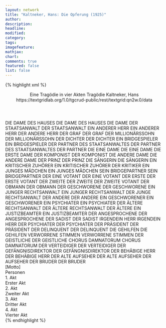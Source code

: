 ```yaml
---
layout: network
title: "Kaltneker, Hans: Die Opferung (1925)"
author:
description:
headline:
modified:
category:
tags:
imagefeature:
mathjax:
chart:
comments: true
featured: false
list: false
---
```

{% highlight xml %}
<?xml-model href="https://raw.githubusercontent.com/DLiNa/project/master/rules/lina.rnc"?><?xml-model href="https://raw.githubusercontent.com/DLiNa/project/master/rules/lina.sch"?>
<play xmlns="http://lina.digital">
  <header>
    <title>Die Opferung</title>
    <subtitle>Eine Tragödie in vier Akten</subtitle>
    <genretitle>Tragödie</genretitle>
    <author>Kaltneker, Hans</author>
    <date when="1925" type="print"/>
    <source>https://textgridlab.org/1.0/tgcrud-public/rest/textgrid:qn2w.0/data</source>
  </header>
  <personae>
    <character>
      <name>DIE DAME DES HAUSES</name>
      <alias xml:id="die_dame_des_hauses">
        <name>DIE DAME DES HAUSES</name>
      </alias>
      <alias xml:id="die_dame">
        <name>DIE DAME</name>
      </alias>
    </character>
    <character>
      <name>DER STAATSANWALT</name>
      <alias xml:id="der_staatsanwalt">
        <name>DER STAATSANWALT</name>
      </alias>
    </character>
    <character>
      <name>EIN ANDERER HERR</name>
      <alias xml:id="ein_anderer_herr">
        <name>EIN ANDERER HERR</name>
      </alias>
      <alias xml:id="der_andere_herr">
        <name>DER ANDERE HERR</name>
      </alias>
    </character>
    <character>
      <name>DER GRAF</name>
      <alias xml:id="der_graf">
        <name>DER GRAF</name>
      </alias>
    </character>
    <character>
      <name>DER MILLIONÄRSSOHN</name>
      <alias xml:id="der_millionärssohn">
        <name>DER MILLIONÄRSSOHN</name>
      </alias>
    </character>
    <character>
      <name>DER DICHTER</name>
      <alias xml:id="der_dichter">
        <name>DER DICHTER</name>
      </alias>
    </character>
    <character>
      <name>EIN BRIDGESPIELER</name>
      <alias xml:id="ein_bridgespieler">
        <name>EIN BRIDGESPIELER</name>
      </alias>
    </character>
    <character>
      <name>DER PARTNER DES STAATSANWALTES</name>
      <alias xml:id="der_partner_des_staatsanwaltes">
        <name>DER PARTNER DES STAATSANWALTES</name>
      </alias>
      <alias xml:id="der_partner">
        <name>DER PARTNER</name>
      </alias>
    </character>
    <character>
      <name>DIE EINE DAME</name>
      <alias xml:id="die_eine_dame">
        <name>DIE EINE DAME</name>
      </alias>
      <alias xml:id="die_erste_dame">
        <name>DIE ERSTE DAME</name>
      </alias>
    </character>
    <character>
      <name>DER KOMPONIST</name>
      <alias xml:id="der_komponist">
        <name>DER KOMPONIST</name>
      </alias>
    </character>
    <character>
      <name>DIE ANDERE DAME</name>
      <alias xml:id="die_andere_dame">
        <name>DIE ANDERE DAME</name>
      </alias>
    </character>
    <character>
      <name>DER PRINZ</name>
      <alias xml:id="der_prinz">
        <name>DER PRINZ</name>
      </alias>
    </character>
    <character>
      <name>DIE SÄNGERIN</name>
      <alias xml:id="die_sängerin">
        <name>DIE SÄNGERIN</name>
      </alias>
    </character>
    <character>
      <name>EIN KRITISCHER ZUHÖRER</name>
      <alias xml:id="ein_kritischer_zuhörer">
        <name>EIN KRITISCHER ZUHÖRER</name>
      </alias>
      <alias xml:id="der_kritiker">
        <name>DER KRITIKER</name>
      </alias>
    </character>
    <character>
      <name>EIN JUNGES MÄDCHEN</name>
      <alias xml:id="ein_junges_mädchen">
        <name>EIN JUNGES MÄDCHEN</name>
      </alias>
    </character>
    <character>
      <name>SEIN BRIDGEPARTNER</name>
      <alias xml:id="sein_bridgepartner">
        <name>SEIN BRIDGEPARTNER</name>
      </alias>
    </character>
    <character>
      <name>DER EINE VOTANT</name>
      <alias xml:id="der_eine_votant">
        <name>DER EINE VOTANT</name>
      </alias>
      <alias xml:id="der_erste">
        <name>DER ERSTE</name>
      </alias>
      <alias xml:id="der_erste_votant">
        <name>DER ERSTE VOTANT</name>
      </alias>
    </character>
    <character>
      <name>DER ZWEITE</name>
      <alias xml:id="der_zweite">
        <name>DER ZWEITE</name>
      </alias>
      <alias xml:id="der_zweite_votant">
        <name>DER ZWEITE VOTANT</name>
      </alias>
    </character>
    <character>
      <name>DER OBMANN</name>
      <alias xml:id="der_obmann">
        <name>DER OBMANN</name>
      </alias>
    </character>
    <character>
      <name>DER GESCHWORENE</name>
      <alias xml:id="der_geschworene">
        <name>DER GESCHWORENE</name>
      </alias>
    </character>
    <character>
      <name>EIN JUNGER RECHTSANWALT</name>
      <alias xml:id="ein_junger_rechtsanwalt">
        <name>EIN JUNGER RECHTSANWALT</name>
      </alias>
      <alias xml:id="der_junge_rechtsanwalt">
        <name>DER JUNGE RECHTSANWALT</name>
      </alias>
    </character>
    <character>
      <name>DER ANDERE</name>
      <alias xml:id="der_andere">
        <name>DER ANDERE</name>
      </alias>
    </character>
    <character>
      <name>EIN GESCHWORENER</name>
      <alias xml:id="ein_geschworener">
        <name>EIN GESCHWORENER</name>
      </alias>
    </character>
    <character>
      <name>EIN PSYCHIATER</name>
      <alias xml:id="ein_psychiater">
        <name>EIN PSYCHIATER</name>
      </alias>
    </character>
    <character>
      <name>DER ÄLTERE RECHTSANWALT</name>
      <alias xml:id="der_ältere_rechtsanwalt">
        <name>DER ÄLTERE RECHTSANWALT</name>
      </alias>
      <alias xml:id="der_ältere">
        <name>DER ÄLTERE</name>
      </alias>
    </character>
    <character>
      <name>EIN JUSTIZBEAMTER</name>
      <alias xml:id="ein_justizbeamter">
        <name>EIN JUSTIZBEAMTER</name>
      </alias>
    </character>
    <character>
      <name>DER ANGESPROCHENE</name>
      <alias xml:id="der_angesprochene">
        <name>DER ANGESPROCHENE</name>
      </alias>
    </character>
    <character>
      <name>DER SADIST</name>
      <alias xml:id="der_sadist">
        <name>DER SADIST</name>
      </alias>
    </character>
    <character>
      <name>IRGENDEIN HERR</name>
      <alias xml:id="irgendein_herr">
        <name>IRGENDEIN HERR</name>
      </alias>
    </character>
    <character>
      <name>DER PSYCHIATER</name>
      <alias xml:id="der_psychiater">
        <name>DER PSYCHIATER</name>
      </alias>
    </character>
    <character>
      <name>DER PRÄSIDENT</name>
      <alias xml:id="der_präsident">
        <name>DER PRÄSIDENT</name>
      </alias>
    </character>
    <character>
      <name>DER DELINQUENT</name>
      <alias xml:id="der_delinquent">
        <name>DER DELINQUENT</name>
      </alias>
    </character>
    <character>
      <name>DIE GEHILFEN</name>
      <alias xml:id="die_gehilfen">
        <name>DIE GEHILFEN</name>
      </alias>
    </character>
    <character>
      <name>VERWORRENE STIMMEN</name>
      <alias xml:id="verworrene_stimmen">
        <name>VERWORRENE STIMMEN</name>
      </alias>
    </character>
    <character>
      <name>DER GEISTLICHE</name>
      <alias xml:id="der_geistliche">
        <name>DER GEISTLICHE</name>
      </alias>
    </character>
    <character>
      <name>CHORUS DAMNATORUM</name>
      <alias xml:id="chorus_damnatorum">
        <name>CHORUS DAMNATORUM</name>
      </alias>
    </character>
    <character>
      <name>DER VERTEIDIGER</name>
      <alias xml:id="der_verteidiger">
        <name>DER VERTEIDIGER</name>
      </alias>
    </character>
    <character>
      <name>DER GEFÄNGNISDIREKTOR</name>
      <alias xml:id="der_gefängnisdirektor">
        <name>DER GEFÄNGNISDIREKTOR</name>
      </alias>
    </character>
    <character>
      <name>DER BEHÄBIGE HERR</name>
      <alias xml:id="der_behäbige_herr">
        <name>DER BEHÄBIGE HERR</name>
      </alias>
    </character>
    <character>
      <name>DER ALTE AUFSEHER</name>
      <alias xml:id="der_alte_aufseher">
        <name>DER ALTE AUFSEHER</name>
      </alias>
      <alias xml:id="der_aufseher">
        <name>DER AUFSEHER</name>
      </alias>
    </character>
    <character>
      <name>DER BRUDER</name>
      <alias xml:id="der_bruder">
        <name>DER BRUDER</name>
      </alias>
    </character>
  </personae>
  <text>
    <div>
      <head>[Motto]</head>
    </div>
    <div>
      <head>Personen</head>
    </div>
    <div>
      <head>1. Akt</head>
      <div>
        <head>Erster Akt</head>
        <sp who="#die_dame_des_hauses">
          <amount n="3" unit="speech_acts"/>
          <amount n="80" unit="words"/>
          <amount n="515" unit="chars"/>
        </sp>
        <sp who="#der_staatsanwalt">
          <amount n="21" unit="speech_acts"/>
          <amount n="496" unit="words"/>
          <amount n="13" unit="lines"/>
          <amount n="2859" unit="chars"/>
        </sp>
        <sp who="#ein_anderer_herr">
          <amount n="1" unit="speech_acts"/>
          <amount n="21" unit="words"/>
          <amount n="137" unit="chars"/>
        </sp>
        <sp who="#der_andere_herr">
          <amount n="1" unit="speech_acts"/>
          <amount n="27" unit="words"/>
          <amount n="159" unit="chars"/>
        </sp>
        <sp who="#der_graf">
          <amount n="27" unit="speech_acts"/>
          <amount n="359" unit="words"/>
          <amount n="22" unit="lines"/>
          <amount n="1968" unit="chars"/>
        </sp>
        <sp who="#die_dame">
          <amount n="36" unit="speech_acts"/>
          <amount n="694" unit="words"/>
          <amount n="21" unit="lines"/>
          <amount n="3798" unit="chars"/>
        </sp>
        <sp who="#der_millionärssohn">
          <amount n="3" unit="speech_acts"/>
          <amount n="22" unit="words"/>
          <amount n="3" unit="lines"/>
          <amount n="119" unit="chars"/>
        </sp>
        <sp who="#der_dichter">
          <amount n="19" unit="speech_acts"/>
          <amount n="280" unit="words"/>
          <amount n="14" unit="lines"/>
          <amount n="1555" unit="chars"/>
        </sp>
        <sp who="#ein_bridgespieler">
          <amount n="1" unit="speech_acts"/>
          <amount n="5" unit="words"/>
          <amount n="1" unit="lines"/>
          <amount n="30" unit="chars"/>
        </sp>
        <sp who="#der_partner_des_staatsanwaltes">
          <amount n="1" unit="speech_acts"/>
          <amount n="24" unit="words"/>
          <amount n="149" unit="chars"/>
        </sp>
        <sp who="#der_partner">
          <amount n="3" unit="speech_acts"/>
          <amount n="67" unit="words"/>
          <amount n="2" unit="lines"/>
          <amount n="343" unit="chars"/>
        </sp>
        <sp who="#die_eine_dame #die_andere_dame #der_komponist">
          <amount n="1" unit="speech_acts"/>
        </sp>
        <sp who="#die_eine_dame">
          <amount n="1" unit="speech_acts"/>
          <amount n="5" unit="words"/>
          <amount n="1" unit="lines"/>
          <amount n="33" unit="chars"/>
        </sp>
        <sp who="#der_komponist">
          <amount n="7" unit="speech_acts"/>
          <amount n="45" unit="words"/>
          <amount n="5" unit="lines"/>
          <amount n="222" unit="chars"/>
        </sp>
        <sp who="#die_andere_dame">
          <amount n="1" unit="speech_acts"/>
          <amount n="18" unit="words"/>
          <amount n="1" unit="lines"/>
          <amount n="80" unit="chars"/>
        </sp>
        <sp who="#die_erste_dame">
          <amount n="1" unit="speech_acts"/>
          <amount n="7" unit="words"/>
          <amount n="1" unit="lines"/>
          <amount n="30" unit="chars"/>
        </sp>
        <sp who="#der_prinz">
          <amount n="48" unit="speech_acts"/>
          <amount n="2298" unit="words"/>
          <amount n="21" unit="lines"/>
          <amount n="12628" unit="chars"/>
        </sp>
        <sp who="#die_sängerin">
          <amount n="38" unit="speech_acts"/>
          <amount n="983" unit="words"/>
          <amount n="23" unit="lines"/>
          <amount n="5190" unit="chars"/>
        </sp>
        <sp who="#ein_kritischer_zuhörer">
          <amount n="1" unit="speech_acts"/>
          <amount n="11" unit="words"/>
          <amount n="1" unit="lines"/>
          <amount n="54" unit="chars"/>
        </sp>
        <sp who="#ein_junges_mädchen">
          <amount n="1" unit="speech_acts"/>
          <amount n="19" unit="words"/>
          <amount n="1" unit="lines"/>
          <amount n="95" unit="chars"/>
        </sp>
        <sp who="#der_kritiker">
          <amount n="1" unit="speech_acts"/>
          <amount n="29" unit="words"/>
          <amount n="138" unit="chars"/>
        </sp>
        <sp who="#sein_bridgepartner">
          <amount n="1" unit="speech_acts"/>
          <amount n="22" unit="words"/>
          <amount n="124" unit="chars"/>
        </sp>
      </div>
    </div>
    <div>
      <head>2. Akt</head>
      <div>
        <head>Zweiter Akt</head>
        <sp who="#der_eine_votant">
          <amount n="1" unit="speech_acts"/>
          <amount n="6" unit="words"/>
          <amount n="1" unit="lines"/>
          <amount n="40" unit="chars"/>
        </sp>
        <sp who="#der_zweite">
          <amount n="2" unit="speech_acts"/>
          <amount n="27" unit="words"/>
          <amount n="1" unit="lines"/>
          <amount n="147" unit="chars"/>
        </sp>
        <sp who="#der_erste">
          <amount n="2" unit="speech_acts"/>
          <amount n="37" unit="words"/>
          <amount n="1" unit="lines"/>
          <amount n="194" unit="chars"/>
        </sp>
        <sp who="#der_obmann">
          <amount n="6" unit="speech_acts"/>
          <amount n="106" unit="words"/>
          <amount n="3" unit="lines"/>
          <amount n="540" unit="chars"/>
        </sp>
        <sp who="#der_geschworene">
          <amount n="2" unit="speech_acts"/>
          <amount n="19" unit="words"/>
          <amount n="2" unit="lines"/>
          <amount n="107" unit="chars"/>
        </sp>
        <sp who="#ein_junger_rechtsanwalt">
          <amount n="1" unit="speech_acts"/>
          <amount n="21" unit="words"/>
          <amount n="1" unit="lines"/>
          <amount n="98" unit="chars"/>
        </sp>
        <sp who="#der_andere">
          <amount n="2" unit="speech_acts"/>
          <amount n="28" unit="words"/>
          <amount n="2" unit="lines"/>
          <amount n="146" unit="chars"/>
        </sp>
        <sp who="#der_junge_rechtsanwalt">
          <amount n="4" unit="speech_acts"/>
          <amount n="72" unit="words"/>
          <amount n="2" unit="lines"/>
          <amount n="394" unit="chars"/>
        </sp>
        <sp who="#ein_geschworener">
          <amount n="4" unit="speech_acts"/>
          <amount n="47" unit="words"/>
          <amount n="3" unit="lines"/>
          <amount n="256" unit="chars"/>
        </sp>
        <sp who="#der_zweite_votant">
          <amount n="2" unit="speech_acts"/>
          <amount n="15" unit="words"/>
          <amount n="2" unit="lines"/>
          <amount n="80" unit="chars"/>
        </sp>
        <sp who="#ein_psychiater">
          <amount n="1" unit="speech_acts"/>
          <amount n="14" unit="words"/>
          <amount n="1" unit="lines"/>
          <amount n="84" unit="chars"/>
        </sp>
        <sp who="#der_ältere_rechtsanwalt">
          <amount n="1" unit="speech_acts"/>
          <amount n="5" unit="words"/>
          <amount n="1" unit="lines"/>
          <amount n="42" unit="chars"/>
        </sp>
        <sp who="#der_ältere">
          <amount n="1" unit="speech_acts"/>
          <amount n="20" unit="words"/>
          <amount n="118" unit="chars"/>
        </sp>
        <sp who="#ein_justizbeamter">
          <amount n="3" unit="speech_acts"/>
          <amount n="26" unit="words"/>
          <amount n="3" unit="lines"/>
          <amount n="135" unit="chars"/>
        </sp>
        <sp who="#der_angesprochene">
          <amount n="2" unit="speech_acts"/>
          <amount n="30" unit="words"/>
          <amount n="1" unit="lines"/>
          <amount n="166" unit="chars"/>
        </sp>
        <sp who="#der_sadist">
          <amount n="1" unit="speech_acts"/>
          <amount n="11" unit="words"/>
          <amount n="1" unit="lines"/>
          <amount n="52" unit="chars"/>
        </sp>
        <sp who="#der_prinz">
          <amount n="8" unit="speech_acts"/>
          <amount n="646" unit="words"/>
          <amount n="90" unit="lines"/>
          <amount n="3473" unit="chars"/>
        </sp>
        <sp who="#der_erste_votant">
          <amount n="1" unit="speech_acts"/>
          <amount n="8" unit="words"/>
          <amount n="1" unit="lines"/>
          <amount n="41" unit="chars"/>
        </sp>
        <sp who="#irgendein_herr">
          <amount n="1" unit="speech_acts"/>
          <amount n="15" unit="words"/>
          <amount n="1" unit="lines"/>
          <amount n="89" unit="chars"/>
        </sp>
        <sp who="#der_psychiater">
          <amount n="2" unit="speech_acts"/>
          <amount n="6" unit="words"/>
          <amount n="1" unit="lines"/>
          <amount n="37" unit="chars"/>
        </sp>
        <sp who="#der_präsident">
          <amount n="2" unit="speech_acts"/>
          <amount n="72" unit="words"/>
          <amount n="3" unit="lines"/>
          <amount n="397" unit="chars"/>
        </sp>
        <sp who="#der_delinquent">
          <amount n="3" unit="speech_acts"/>
          <amount n="11" unit="words"/>
          <amount n="3" unit="lines"/>
          <amount n="60" unit="chars"/>
        </sp>
        <sp who="#die_gehilfen">
          <amount n="1" unit="speech_acts"/>
          <amount n="8" unit="words"/>
          <amount n="1" unit="lines"/>
          <amount n="38" unit="chars"/>
        </sp>
        <sp who="#verworrene_stimmen">
          <amount n="1" unit="speech_acts"/>
          <amount n="12" unit="words"/>
          <amount n="1" unit="lines"/>
          <amount n="50" unit="chars"/>
        </sp>
        <sp who="#der_geistliche">
          <amount n="1" unit="speech_acts"/>
          <amount n="4" unit="words"/>
          <amount n="1" unit="lines"/>
          <amount n="18" unit="chars"/>
        </sp>
      </div>
    </div>
    <div>
      <head>3. Akt</head>
      <div>
        <head>Dritter Akt</head>
        <sp who="#die_sängerin">
          <amount n="31" unit="speech_acts"/>
          <amount n="736" unit="words"/>
          <amount n="70" unit="lines"/>
          <amount n="3888" unit="chars"/>
        </sp>
        <sp who="#der_prinz">
          <amount n="35" unit="speech_acts"/>
          <amount n="2036" unit="words"/>
          <amount n="131" unit="lines"/>
          <amount n="11175" unit="chars"/>
        </sp>
        <sp who="#chorus_damnatorum">
          <amount n="3" unit="speech_acts"/>
          <amount n="332" unit="words"/>
          <amount n="75" unit="lines"/>
          <amount n="1846" unit="chars"/>
        </sp>
      </div>
    </div>
    <div>
      <head>4. Akt</head>
      <div>
        <head>Vierter Akt</head>
        <sp who="#der_prinz">
          <amount n="64" unit="speech_acts"/>
          <amount n="1826" unit="words"/>
          <amount n="97" unit="lines"/>
          <amount n="9814" unit="chars"/>
        </sp>
        <sp who="#der_staatsanwalt">
          <amount n="11" unit="speech_acts"/>
          <amount n="528" unit="words"/>
          <amount n="1" unit="lines"/>
          <amount n="3347" unit="chars"/>
        </sp>
        <sp who="#der_verteidiger">
          <amount n="11" unit="speech_acts"/>
          <amount n="345" unit="words"/>
          <amount n="6" unit="lines"/>
          <amount n="1910" unit="chars"/>
        </sp>
        <sp who="#der_gefängnisdirektor">
          <amount n="6" unit="speech_acts"/>
          <amount n="208" unit="words"/>
          <amount n="2" unit="lines"/>
          <amount n="1162" unit="chars"/>
        </sp>
        <sp who="#der_behäbige_herr">
          <amount n="9" unit="speech_acts"/>
          <amount n="256" unit="words"/>
          <amount n="5" unit="lines"/>
          <amount n="1371" unit="chars"/>
        </sp>
        <sp who="#der_alte_aufseher">
          <amount n="1" unit="speech_acts"/>
          <amount n="41" unit="words"/>
          <amount n="184" unit="chars"/>
        </sp>
        <sp who="#der_aufseher">
          <amount n="8" unit="speech_acts"/>
          <amount n="111" unit="words"/>
          <amount n="6" unit="lines"/>
          <amount n="568" unit="chars"/>
        </sp>
        <sp who="#der_bruder">
          <amount n="28" unit="speech_acts"/>
          <amount n="1172" unit="words"/>
          <amount n="28" unit="lines"/>
          <amount n="6431" unit="chars"/>
        </sp>
        <sp who="#der_präsident">
          <amount n="2" unit="speech_acts"/>
          <amount n="12" unit="words"/>
          <amount n="2" unit="lines"/>
          <amount n="53" unit="chars"/>
        </sp>
      </div>
    </div>
  </text>
</play>
{% endhighlight %}